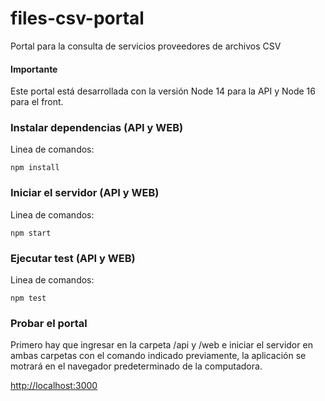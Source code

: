 # files-csv-portal
Portal para la consulta de servicios proveedores de archivos CSV

#### Importante
Este portal está desarrollada con la versión Node 14 para la API y Node 16 para el front.

### Instalar dependencias (API y WEB)
Linea de comandos:

```
npm install
```

### Iniciar el servidor (API y WEB)
Linea de comandos:

```
npm start
```
### Ejecutar test (API y WEB)
Linea de comandos:

```
npm test
```

### Probar el portal
Primero hay que ingresar en la carpeta /api y /web e iniciar el servidor en ambas carpetas con el comando indicado previamente, la aplicación se motrará en el navegador predeterminado de la computadora.

<http://localhost:3000>
